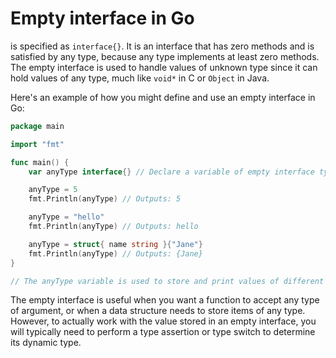 # Empty interface in Go
is specified as `interface{}`. It is an interface that has zero methods and is satisfied by any type, because any type implements at least zero methods. The empty interface is used to handle values of unknown type since it can hold values of any type, much like `void*` in C or `Object` in Java.

Here's an example of how you might define and use an empty interface in Go:

```go
package main

import "fmt"

func main() {
    var anyType interface{} // Declare a variable of empty interface type

    anyType = 5
    fmt.Println(anyType) // Outputs: 5

    anyType = "hello"
    fmt.Println(anyType) // Outputs: hello

    anyType = struct{ name string }{"Jane"}
    fmt.Println(anyType) // Outputs: {Jane}
}

// The anyType variable is used to store and print values of different types.
```

The empty interface is useful when you want a function to accept any type of argument, or when a data structure needs to store items of any type. However, to actually work with the value stored in an empty interface, you will typically need to perform a type assertion or type switch to determine its dynamic type.